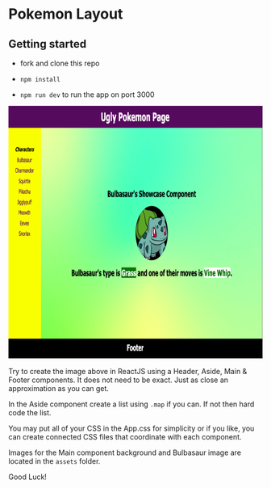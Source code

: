 # Pokemon Layout

## Getting started

- fork and clone this repo

- `npm install`

- `npm run dev` to run the app on port 3000

<img src="./src/assets/page.png" width="600" height="500">

Try to create the image above in ReactJS using a Header, Aside, Main & Footer components. It does not need to be exact. Just as close an approximation as you can get.

In the Aside component create a list using `.map` if you can. If not then hard code the list.

You may put all of your CSS in the App.css for simplicity or if you like, you can create connected CSS files that coordinate with each component.

Images for the Main component background and Bulbasaur image are located in the `assets` folder.

Good Luck!
